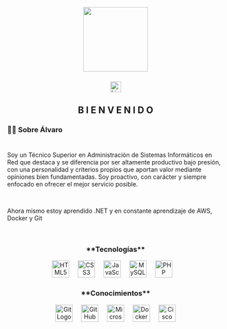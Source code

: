 <div align="center">
 <img height="150" src=""/>
</div>

###

<div align="center">
   <a href="https://www.linkedin.com/in/alvarzzz"><img src="https://img.shields.io/static/v1?message=LinkedIn&logo=linkedin&label=&color=0077B5&logoColor=white&labelColor=&style=for-the-badge" height="25" alt="LinkedInLogo"/></a>
</div>

###

<h2 align="center">B I E N V E N I D O</h2>

###

<h3 align="left">👩‍💻  Sobre Álvaro</h3>

###

<p align="left"><br>Soy un Técnico Superior en Administración de Sistemas Informáticos en Red que destaca y se diferencia por ser altamente productivo bajo presión, con una personalidad y criterios propios que aportan valor mediante opiniones bien fundamentadas. Soy proactivo, con carácter y siempre enfocado en ofrecer el mejor servicio posible.</p><br>

<p>Ahora mismo estoy aprendido .NET y en constante aprendizaje de AWS, Docker y Git</p><br>

###

<h3 align="center">**Tecnologías**</h3>

<div align="center">
  <img src="https://upload.wikimedia.org/wikipedia/commons/thumb/3/38/HTML5_Badge.svg/800px-HTML5_Badge.svg.png" height="40" alt="HTML5 Logo"/> <img width="12"/>
  <img src="https://www.svgrepo.com/show/349330/css3.svg" height="40" alt="CSS3 Logo"/> <img width="12"/>
  <img src="https://cdn.worldvectorlogo.com/logos/javascript-1.svg" height="40" alt="JavaScript Logo"/> <img width="12"/>
  <img src="https://upload.wikimedia.org/wikipedia/fr/thumb/6/62/MySQL.svg/1280px-MySQL.svg.png" height="40" alt="MySQL Logo"/> <img width="12"/>
  <img src="https://upload.wikimedia.org/wikipedia/commons/2/27/PHP-logo.svg" height="40" alt="PHP Logo"/> <img width="12"/>
</div>

<h3 align="center">**Conocimientos**</h3>
<div align="center"
  <img src="https://upload.wikimedia.org/wikipedia/commons/9/93/Amazon_Web_Services_Logo.svg" height="40" alt="Amazon Web Services Logo"/> <img width="12"/>
  <img src="https://upload.wikimedia.org/wikipedia/commons/e/e0/Git-logo.svg" height="40" alt="Git Logo"/> <img width="12"/>
  <img src="https://github.githubassets.com/images/modules/logos_page/GitHub-Mark.png" height="40" alt="GitHub Logo"/> <img width="12"/>
  <img src="https://upload.wikimedia.org/wikipedia/commons/thumb/f/fa/Microsoft_Azure.svg/1200px-Microsoft_Azure.svg.png" height="40" alt="Microsoft Azure Logo"/> <img width="12"/>
  <img src="https://cdn.jsdelivr.net/gh/devicons/devicon/icons/docker/docker-plain-wordmark.svg" height="40" alt="Docker Logo"/> <img width="12"/>
  <img src="https://upload.wikimedia.org/wikipedia/commons/thumb/6/64/Cisco_logo.svg/1280px-Cisco_logo.svg.png" height="40" alt="Cisco Logo"/> <img width="12"/>
</div>
